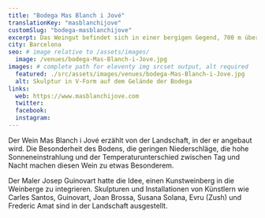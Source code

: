 ```yaml
---
title: "Bodega Mas Blanch i Jové"
translationKey: "masblanchijove"
customSlug: "bodega-masblanchijove"
excerpt: Das Weingut befindet sich in einer bergigen Gegend, 700 m über dem Meeresspiegel, am westlichen Rand des Priorat.
city: Barcelona
seo: # image relative to /assets/images/
  image: /venues/bodega-Mas-Blanch-i-Jove.jpg
images: # complete path for eleventy img srcset output, alt required
  featured: ./src/assets/images/venues/bodega-Mas-Blanch-i-Jove.jpg
  alt: Skulptur in V-Form auf dem Gelände der Bodega
links:
  web: https://www.masblanchijove.com
  twitter:
  facebook:
  instagram:
---
```


Der Wein Mas Blanch i Jové erzählt von der Landschaft, in der er angebaut wird. Die Besonderheit des Bodens, die geringen Niederschläge, die hohe Sonneneinstrahlung und der Temperaturunterschied zwischen Tag und Nacht machen diesen Wein zu etwas Besonderem.

Der Maler Josep Guinovart hatte die Idee, einen Kunstweinberg in die Weinberge zu integrieren. Skulpturen und Installationen von Künstlern wie Carles Santos, Guinovart, Joan Brossa, Susana Solana, Evru (Zush) und Frederic Amat sind in der Landschaft ausgestellt.
